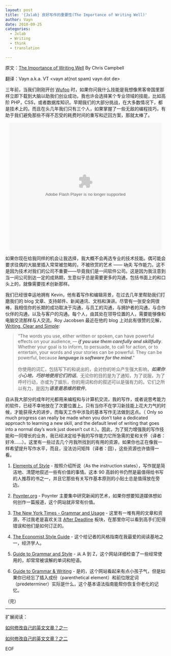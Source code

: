 ```yaml
---
layout: post
title: '{Jxlab} 良好写作的重要性(The Importance of Writing Well)'
author: Vayn
date: 2010-09-25
categories:
  - Jxlab
  - Writing
  - think
  - translation

---
```

原文：[The Importance of Writing Well](http://particletree.com/notebook/writing-resources/) By Chris Campbell

翻译：Vayn a.k.a. VT &lt;vayn at(not spam) vayn dot de&gt;

三年前，当我们刚刚开创 [Wufoo](http://wufoo.com) 时，如果你问我什么技能是我想像黑客帝国里那样立即下载到大脑以助我们创业成功，我也许会选择某个专业领域的技能，比如高阶 PHP，CSS，或者数据库知识。早期我们的大部分挑战，在大多数情况下，都是技术上的。而且在头几年我们只有三个人，如果掌握了一些无敌的编程技巧，有助于我们避免那些不得不忍受的耗费时间的重写和迂回方案，那就太棒了。

<p style="text-align:center;"><embed src="http://player.youku.com/player.php/sid/XNTU3ODA4/v.swf" quality="high" width="480" height="400" align="middle" allowScriptAccess="sameDomain" type="application/x-shockwave-flash"></embed></p>

<p>如果你现在给我同样的机会让我选择，我大概不会再选专业的技术技能。偶可能会要求往偶的大脑里插入常常被忽略的，不被欣赏的艺术 —— <del>功夫</del> 写作能力。这不是因为技术对我们的公司不重要——毕竟我们是一间软件公司。这是因为我注意到当一间公司到达一定的成熟期，生意似乎总是需要更多的沟通，包括书面上的和口头上的，就像需要技术创新那样。</p>

我们已经很幸运地拥有 Kevin，他有着写作和编辑背景，在过去几年里帮助我们打磨我们的 blog 文章、支持邮件、新闻通讯、文档和演讲。尽管有一张安全网很棒，我相信你的长期的成功取决于沟通，与员工的沟通，与拥护者的沟通，与合作伙伴的沟通，以及与客户的沟通。每个人，由其处在领导位置的人，需要能够像和电脑交流那样与人交流。Roy Jacobsen 最近在他的 blog 上对此有很赞的见解，[Writing, Clear and Simple](http://rmjacobsen.squarespace.com/about/):

<blockquote>
“The words you use, either written or spoken, can have powerful effects on your audience‚ — <strong><em>if you use them carefully and skillfully</em></strong>. Whether your goal is to inform, to persuade, to call for action, or to entertain, your words and your stories can be powerful. They can be powerful, because <strong><em>language is software for the mind</em></strong>.”<br /><br />
你使用的词汇，包括写下的和说出的，会对你的听众产生强大影响，<strong><em>如果你小心地，巧妙地使用它们的话</em></strong>。无论你的目的是为了通知，为了说服，为了呼吁行动，亦或为了娱乐，你的用词和你的叙述可以是强有力的。它们之所以有力，是因为<strong><em>语言是思维的软件</em></strong>。
</blockquote>

自从我大部分的成年时光都用来编程和与计算机交流，我的写作，或者说思考能力的软件，已经不幸地放在了次要位置上。只有当你不在学习新技能上花大力气的时候，才能获得大的进步，而每天工作中涉及的基本写作无法做到这点。（ Only so much progress can really be made when you don’t take a dedicated approach to learning a new skill, and the default level of writing that goes into a normal day’s work just doesn’t cut it.）。因此，为了努力增强我的写作技能和一同增长的业务，我已经决定给予我的写作能力它所急需的爱和关怀（译者：好冷……）。这里有一些过去几个月我所找到的有用的资源，如果你也正在像我一样希望提升写作水平，而且，没法访问矩阵（译者：囧），这些资源也许值得一看。

1. [Elements of Style](http://www.amazon.com/Elements-Style-Fourth-William-Strunk/dp/020530902X) - 按照介绍所说（As the instruction states），写作就是简洁地、清楚地叙述一些有价值的事情。这本 90 高龄的书仍然是最值得给书写的人推荐的书之一，并且它那些有关写作基本原则的小贴士总是值得放在旁边。

2. [Poynter.org](http://www.poynter.org) - Poynter 主要集中研究新闻的艺术，如果你想要知道媒体想如何创作一篇报道，这个网站就非常有价值。

3. [The New York Times - Grammar and Usage](http://topics.nytimes.com/topics/reference/timestopics/subjects/e/english_language/grammar/index.html) - 这里有一堆有用的文章和资源，不过我老是喜欢关注 [After Deadline](http://topics.blogs.nytimes.com/tag/after-deadline/) 板块，在那里你可以看到高手们犯得错误和他们是如何订正的。

4. [The Economist Style Guide](http://www.economist.com/research/styleguide/) - 这个给记者的风格指南在我最爱的阅读基地之一，经济学人。

5. [Guide to Grammar and Style](http://andromeda.rutgers.edu/~jlynch/Writing/a.html) - 从 A 到 Z，这个网站详细检查了一些经常使用的，却常常被误解的单词和短语。

6. [Guide to Grammar & Writing](http://grammar.ccc.commnet.edu/grammar/) - 是的，这个网站看起来有点小孩子气，但是如果你已经忘了插入成份（parenthetical element）和前位限定词（predeterminer）实际是什么，这个基本语法指南能帮你恢复你老化的记忆。

（完）

---

扩展阅读：

[如何修改自己的英文文章？之一](http://newgenerationresearcher.blogspot.com/2010/09/blog-post_24.html)

[如何修改自己的英文文章？之二](http://newgenerationresearcher.blogspot.com/2010/09/blog-post_26.html)

EOF
